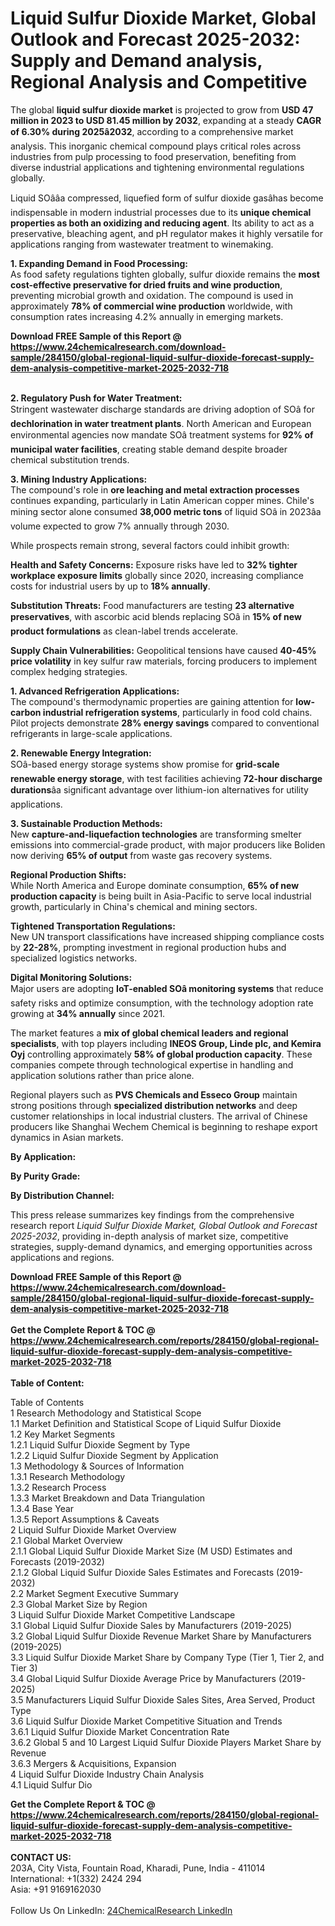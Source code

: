 <h1>Liquid Sulfur Dioxide Market, Global Outlook and Forecast 2025-2032: Supply and Demand analysis, Regional Analysis and Competitive</h1><p>The global <strong>liquid sulfur dioxide market</strong> is projected to grow from <strong>USD 47 million in 2023 to USD 81.45 million by 2032</strong>, expanding at a steady <strong>CAGR of 6.30% during 2025â2032</strong>, according to a comprehensive market analysis. This inorganic chemical compound plays critical roles across industries from pulp processing to food preservation, benefiting from diverse industrial applications and tightening environmental regulations globally.</p><p>Liquid SOââa compressed, liquefied form of sulfur dioxide gasâhas become indispensable in modern industrial processes due to its <strong>unique chemical properties as both an oxidizing and reducing agent</strong>. Its ability to act as a preservative, bleaching agent, and pH regulator makes it highly versatile for applications ranging from wastewater treatment to winemaking.</p><p><strong>1. Expanding Demand in Food Processing:</strong><br>
As food safety regulations tighten globally, sulfur dioxide remains the <strong>most cost-effective preservative for dried fruits and wine production</strong>, preventing microbial growth and oxidation. The compound is used in approximately <strong>78% of commercial wine production</strong> worldwide, with consumption rates increasing 4.2% annually in emerging markets.</p><div><b>Download FREE Sample of this Report @ 
            <a href="https://www.24chemicalresearch.com/download-sample/284150/global-regional-liquid-sulfur-dioxide-forecast-supply-dem-analysis-competitive-market-2025-2032-718">
            https://www.24chemicalresearch.com/download-sample/284150/global-regional-liquid-sulfur-dioxide-forecast-supply-dem-analysis-competitive-market-2025-2032-718</a></b></div><br><p><strong>2. Regulatory Push for Water Treatment:</strong><br>
Stringent wastewater discharge standards are driving adoption of SOâ for <strong>dechlorination in water treatment plants</strong>. North American and European environmental agencies now mandate SOâ treatment systems for <strong>92% of municipal water facilities</strong>, creating stable demand despite broader chemical substitution trends.</p><p><strong>3. Mining Industry Applications:</strong><br>
The compound's role in <strong>ore leaching and metal extraction processes</strong> continues expanding, particularly in Latin American copper mines. Chile's mining sector alone consumed <strong>38,000 metric tons</strong> of liquid SOâ in 2023âa volume expected to grow 7% annually through 2030.</p><p>While prospects remain strong, several factors could inhibit growth:</p><p><strong>Health and Safety Concerns:</strong> Exposure risks have led to <strong>32% tighter workplace exposure limits</strong> globally since 2020, increasing compliance costs for industrial users by up to <strong>18% annually</strong>.</p><p><strong>Substitution Threats:</strong> Food manufacturers are testing <strong>23 alternative preservatives</strong>, with ascorbic acid blends replacing SOâ in <strong>15% of new product formulations</strong> as clean-label trends accelerate.</p><p><strong>Supply Chain Vulnerabilities:</strong> Geopolitical tensions have caused <strong>40-45% price volatility</strong> in key sulfur raw materials, forcing producers to implement complex hedging strategies.</p><p><strong>1. Advanced Refrigeration Applications:</strong><br>
The compound's thermodynamic properties are gaining attention for <strong>low-carbon industrial refrigeration systems</strong>, particularly in food cold chains. Pilot projects demonstrate <strong>28% energy savings</strong> compared to conventional refrigerants in large-scale applications.</p><p><strong>2. Renewable Energy Integration:</strong><br>
SOâ-based energy storage systems show promise for <strong>grid-scale renewable energy storage</strong>, with test facilities achieving <strong>72-hour discharge durations</strong>âa significant advantage over lithium-ion alternatives for utility applications.</p><p><strong>3. Sustainable Production Methods:</strong><br>
New <strong>capture-and-liquefaction technologies</strong> are transforming smelter emissions into commercial-grade product, with major producers like Boliden now deriving <strong>65% of output</strong> from waste gas recovery systems.</p><p><strong>Regional Production Shifts:</strong><br>
	While North America and Europe dominate consumption, <strong>65% of new production capacity</strong> is being built in Asia-Pacific to serve local industrial growth, particularly in China's chemical and mining sectors.</p><p><strong>Tightened Transportation Regulations:</strong><br>
	New UN transport classifications have increased shipping compliance costs by <strong>22-28%</strong>, prompting investment in regional production hubs and specialized logistics networks.</p><p><strong>Digital Monitoring Solutions:</strong><br>
	Major users are adopting <strong>IoT-enabled SOâ monitoring systems</strong> that reduce safety risks and optimize consumption, with the technology adoption rate growing at <strong>34% annually</strong> since 2021.</p><p>The market features a <strong>mix of global chemical leaders and regional specialists</strong>, with top players including <strong>INEOS Group, Linde plc, and Kemira Oyj</strong> controlling approximately <strong>58% of global production capacity</strong>. These companies compete through technological expertise in handling and application solutions rather than price alone.</p><p>Regional players such as <strong>PVS Chemicals and Esseco Group</strong> maintain strong positions through <strong>specialized distribution networks</strong> and deep customer relationships in local industrial clusters. The arrival of Chinese producers like Shanghai Wechem Chemical is beginning to reshape export dynamics in Asian markets.</p><p><strong>By Application:</strong></p><p><strong>By Purity Grade:</strong></p><p><strong>By Distribution Channel:</strong></p><p>This press release summarizes key findings from the comprehensive research report <em>Liquid Sulfur Dioxide Market, Global Outlook and Forecast 2025-2032</em>, providing in-depth analysis of market size, competitive strategies, supply-demand dynamics, and emerging opportunities across applications and regions.</p><div><b>Download FREE Sample of this Report @ 
            <a href="https://www.24chemicalresearch.com/download-sample/284150/global-regional-liquid-sulfur-dioxide-forecast-supply-dem-analysis-competitive-market-2025-2032-718">
            https://www.24chemicalresearch.com/download-sample/284150/global-regional-liquid-sulfur-dioxide-forecast-supply-dem-analysis-competitive-market-2025-2032-718</a></b></div><br><div><b>Get the Complete Report & TOC @ 
            <a href="https://www.24chemicalresearch.com/reports/284150/global-regional-liquid-sulfur-dioxide-forecast-supply-dem-analysis-competitive-market-2025-2032-718">
            https://www.24chemicalresearch.com/reports/284150/global-regional-liquid-sulfur-dioxide-forecast-supply-dem-analysis-competitive-market-2025-2032-718</a></b></div><br>
            <b>Table of Content:</b><p>Table of Contents<br />
1 Research Methodology and Statistical Scope<br />
1.1 Market Definition and Statistical Scope of Liquid Sulfur Dioxide<br />
1.2 Key Market Segments<br />
1.2.1 Liquid Sulfur Dioxide Segment by Type<br />
1.2.2 Liquid Sulfur Dioxide Segment by Application<br />
1.3 Methodology & Sources of Information<br />
1.3.1 Research Methodology<br />
1.3.2 Research Process<br />
1.3.3 Market Breakdown and Data Triangulation<br />
1.3.4 Base Year<br />
1.3.5 Report Assumptions & Caveats<br />
2 Liquid Sulfur Dioxide Market Overview<br />
2.1 Global Market Overview<br />
2.1.1 Global Liquid Sulfur Dioxide Market Size (M USD) Estimates and Forecasts (2019-2032)<br />
2.1.2 Global Liquid Sulfur Dioxide Sales Estimates and Forecasts (2019-2032)<br />
2.2 Market Segment Executive Summary<br />
2.3 Global Market Size by Region<br />
3 Liquid Sulfur Dioxide Market Competitive Landscape<br />
3.1 Global Liquid Sulfur Dioxide Sales by Manufacturers (2019-2025)<br />
3.2 Global Liquid Sulfur Dioxide Revenue Market Share by Manufacturers (2019-2025)<br />
3.3 Liquid Sulfur Dioxide Market Share by Company Type (Tier 1, Tier 2, and Tier 3)<br />
3.4 Global Liquid Sulfur Dioxide Average Price by Manufacturers (2019-2025)<br />
3.5 Manufacturers Liquid Sulfur Dioxide Sales Sites, Area Served, Product Type<br />
3.6 Liquid Sulfur Dioxide Market Competitive Situation and Trends<br />
3.6.1 Liquid Sulfur Dioxide Market Concentration Rate<br />
3.6.2 Global 5 and 10 Largest Liquid Sulfur Dioxide Players Market Share by Revenue<br />
3.6.3 Mergers & Acquisitions, Expansion<br />
4 Liquid Sulfur Dioxide Industry Chain Analysis<br />
4.1 Liquid Sulfur Dio</p><div><b>Get the Complete Report & TOC @ 
            <a href="https://www.24chemicalresearch.com/reports/284150/global-regional-liquid-sulfur-dioxide-forecast-supply-dem-analysis-competitive-market-2025-2032-718">
            https://www.24chemicalresearch.com/reports/284150/global-regional-liquid-sulfur-dioxide-forecast-supply-dem-analysis-competitive-market-2025-2032-718</a></b></div><br><b>CONTACT US:</b><br>
            203A, City Vista, Fountain Road, Kharadi, Pune, India - 411014<br>
            International: +1(332) 2424 294<br>
            Asia: +91 9169162030 <br><br>
            Follow Us On LinkedIn: <a href="https://www.linkedin.com/company/24chemicalresearch/">24ChemicalResearch LinkedIn</a>